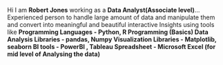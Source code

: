 Hi I am **Robert Jones** working as a **Data Analyst(Associate level)**...
Experienced person to handle large amount of data and manipulate them and convert into meaningful and beautiful interactive Insights using tools like
  **Programming Languages -  Python, R Programming (Basics)
  Data Analysis Libraries - pandas, Numpy
  Visualization Libraries - Matplotlib, seaborn
  BI tools - PowerBI , Tableau
  Spreadsheet - Microsoft Excel (for mid level of Analysing the data)**


  
